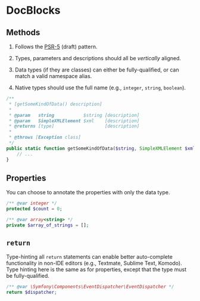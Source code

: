 # DocBlocks

## Methods

1. Follows the [PSR-5](http://j.mp/psr-5) (draft) pattern.

2. Types, parameters and descriptions should all be _vertically_ aligned.

3. Data types (if they are classes) can either be fully-qualified, or can match a valid namespace alias.

4. Native types should use the full name (e.g., `integer`, `string`, `boolean`).

```php
/**
 * [getSomeKindOfData() description]
 * 
 * @param   string           $string [description]
 * @param   SimpleXMLElement $xml    [description]
 * @returns [type]                   [description]
 * 
 * @throws [Exception class]
 */
public static function getSomeKindOfData($string, SimpleXMLElement $xml) {
    // ...
}
```

## Properties

You can choose to annotate the properties with only the data type.

```php
/** @var integer */
protected $count = 0;

/** @var array<string> */
private $array_of_strings = [];
```

## `return`

Type-hinting all `return` statements can enable better auto-complete functionality in non-IDE editors (e.g., Textmate, Sublime Text, Komodo). Type hinting here is the same as for properties, except that the type must be fully-qualified.

```php
/** @var \Symfony\Components\EventDispatcher\EventDispatcher */
return $dispatcher;
```
